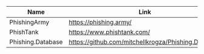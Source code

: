 |Name|Link|
| ------ | ------ |
|PhishingArmy| https://phishing.army/|
|PhishTank| https://www.phishtank.com/|
|Phishing.Database| https://github.com/mitchellkrogza/Phishing.Database|
